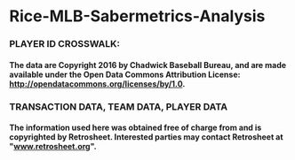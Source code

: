 # Rice-MLB-Sabermetrics-Analysis


### PLAYER ID CROSSWALK:
#### The data are Copyright 2016 by Chadwick Baseball Bureau, and are made available under the Open Data Commons Attribution License: http://opendatacommons.org/licenses/by/1.0.

### TRANSACTION DATA, TEAM DATA, PLAYER DATA
#### The information used here was obtained free of charge from and is copyrighted by Retrosheet. Interested parties may contact Retrosheet at "www.retrosheet.org".
